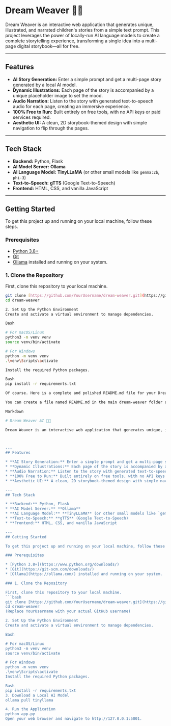 # Dream Weaver  📖✨

Dream Weaver is an interactive web application that generates unique, illustrated, and narrated children's stories from a simple text prompt. This project leverages the power of locally-run AI language models to create a complete storytelling experience, transforming a single idea into a multi-page digital storybook—all for free.



---
## Features

* **AI Story Generation:** Enter a simple prompt and get a multi-page story generated by a local AI model.
* **Dynamic Illustrations:** Each page of the story is accompanied by a unique placeholder image to set the mood.
* **Audio Narration:** Listen to the story with generated text-to-speech audio for each page, creating an immersive experience.
* **100% Free to Run:** Built entirely on free tools, with no API keys or paid services required.
* **Aesthetic UI:** A clean, 2D storybook-themed design with simple navigation to flip through the pages.

---
## Tech Stack

* **Backend:** Python, Flask
* **AI Model Server:** **Ollama**
* **AI Language Model:** **TinyLLaMA** (or other small models like `gemma:2b`, `phi-3`)
* **Text-to-Speech:** **gTTS** (Google Text-to-Speech)
* **Frontend:** HTML, CSS, and vanilla JavaScript

---
## Getting Started

To get this project up and running on your local machine, follow these steps.

### Prerequisites

* [Python 3.8+](https://www.python.org/downloads/)
* [Git](https://git-scm.com/downloads/)
* [Ollama](https://ollama.com/) installed and running on your system.

### 1. Clone the Repository

First, clone this repository to your local machine.
```bash
git clone [https://github.com/YourUsername/dream-weaver.git](https://github.com/YourUsername/dream-weaver.git)
cd dream-weaver

2. Set Up the Python Environment
Create and activate a virtual environment to manage dependencies.

Bash

# For macOS/Linux
python3 -m venv venv
source venv/bin/activate

# For Windows
python -m venv venv
.\venv\Scripts\activate

Install the required Python packages.

Bash
pip install -r requirements.txt

Of course. Here is a complete and polished README.md file for your Dream Weaver project.

You can create a file named README.md in the main dream-weaver folder and paste the content below into it. When you push this file to GitHub, it will automatically appear as the front page of your repository.

Markdown

# Dream Weaver AI 📖✨

Dream Weaver is an interactive web application that generates unique, illustrated, and narrated children's stories from a simple text prompt. This project leverages the power of locally-run AI language models to create a complete storytelling experience, transforming a single idea into a multi-page digital storybook—all for free.



---
## Features

* **AI Story Generation:** Enter a simple prompt and get a multi-page story generated by a local AI model.
* **Dynamic Illustrations:** Each page of the story is accompanied by a unique placeholder image to set the mood.
* **Audio Narration:** Listen to the story with generated text-to-speech audio for each page, creating an immersive experience.
* **100% Free to Run:** Built entirely on free tools, with no API keys or paid services required.
* **Aesthetic UI:** A clean, 2D storybook-themed design with simple navigation to flip through the pages.

---
## Tech Stack

* **Backend:** Python, Flask
* **AI Model Server:** **Ollama**
* **AI Language Model:** **TinyLLaMA** (or other small models like `gemma:2b`, `phi-3`)
* **Text-to-Speech:** **gTTS** (Google Text-to-Speech)
* **Frontend:** HTML, CSS, and vanilla JavaScript

---
## Getting Started

To get this project up and running on your local machine, follow these steps.

### Prerequisites

* [Python 3.8+](https://www.python.org/downloads/)
* [Git](https://git-scm.com/downloads/)
* [Ollama](https://ollama.com/) installed and running on your system.

### 1. Clone the Repository

First, clone this repository to your local machine.
```bash
git clone [https://github.com/YourUsername/dream-weaver.git](https://github.com/YourUsername/dream-weaver.git)
cd dream-weaver
(Replace YourUsername with your actual GitHub username)

2. Set Up the Python Environment
Create and activate a virtual environment to manage dependencies.

Bash

# For macOS/Linux
python3 -m venv venv
source venv/bin/activate

# For Windows
python -m venv venv
.\venv\Scripts\activate
Install the required Python packages.

Bash
pip install -r requirements.txt
3. Download a Local AI Model
ollama pull tinyllama

4. Run the Application
python app.py
Open your web browser and navigate to http://127.0.0.1:5001.


